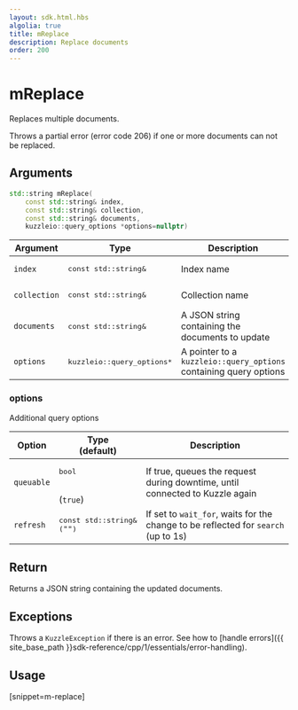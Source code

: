 ```yaml
---
layout: sdk.html.hbs
algolia: true
title: mReplace
description: Replace documents
order: 200
---
```



# mReplace

Replaces multiple documents.

Throws a partial error (error code 206) if one or more documents can not be replaced.

## Arguments

```cpp
std::string mReplace(
    const std::string& index,
    const std::string& collection,
    const std::string& documents,
    kuzzleio::query_options *options=nullptr)
```

| Argument | Type | Description |
| --- | --- | --- |
| `index` | <pre>const std::string&</pre> | Index name |
| `collection` | <pre>const std::string&</pre> | Collection name |
| `documents` | <pre>const std::string&</pre> | A JSON string containing the documents to update |
| `options` | <pre>kuzzleio::query_options*</pre> | A pointer to a `kuzzleio::query_options` containing query options |

### options

Additional query options

| Option | Type<br/>(default) | Description |
| ------ | -------------- | ----------- |
| `queuable` | <pre>bool</pre><br/>(`true`) | If true, queues the request during downtime, until connected to Kuzzle again  |
| `refresh` | <pre>const std::string&<br/>(`""`)</pre> | If set to `wait_for`, waits for the change to be reflected for `search` (up to 1s) |

## Return

Returns a JSON string containing the updated documents.

## Exceptions

Throws a `KuzzleException` if there is an error. See how to [handle errors]({{ site_base_path }}sdk-reference/cpp/1/essentials/error-handling).

## Usage

[snippet=m-replace]

